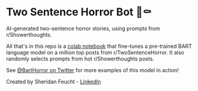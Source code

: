 
# Two Sentence Horror Bot 🦇⚰️
AI-generated two-sentence horror stories, using prompts from r/Showerthoughts.

All that's in this repo is a [colab notebook](https://colab.research.google.com/drive/1BYObHmAMviqI35oOmMlhMqDlB8n5r_ND?usp=sharing) that fine-tunes a pre-trained BART language model on a million top posts from r/TwoSentenceHorror. It also randomly selects prompts from hot r/Showerthoughts posts.

See [@BartHorror on Twitter](https://twitter.com/BartHorror) for more examples of this model in action!

Created by Sheridan Feucht - [LinkedIn](https://www.linkedin.com/in/sheridan-feucht/)
